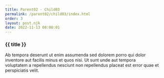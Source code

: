```yaml
---
title: Parent02 - Child03
permalink: /parent02/child03/index.html
order: 3
layout: post.njk
date: 2022-11-13 00:00:01
---
```


### {{ title }}

Ab tempora deserunt ut enim assumenda sed dolorem porro qui dolor inventore aut facilis minus et quos nisi. Ut sunt unde aut tempora voluptatem a repellendus nesciunt non repellendus placeat est error quae et perspiciatis velit.
